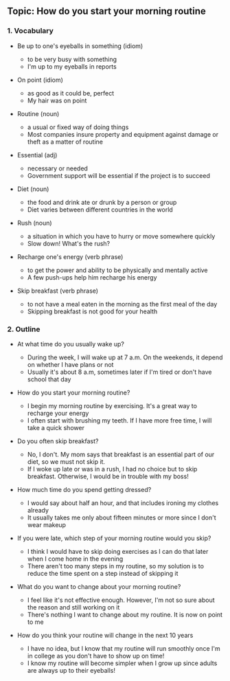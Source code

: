 ## Topic: How do you start your morning routine

### 1. Vocabulary
- Be up to one's eyeballs in something (idiom)
  + to be very busy with something
  + I'm up to my eyeballs in reports

- On point (idiom)
  + as good as it could be, perfect
  + My hair was on point

- Routine (noun)
  + a usual or fixed way of doing things
  + Most companies insure property and equipment against damage or theft as a matter of routine

- Essential (adj)
  + necessary or needed
  + Government support will be essential if the project is to succeed

- Diet (noun)
  + the food and drink ate or drunk by a person or group
  + Diet varies between different countries in the world

- Rush (noun)
  + a situation in which you have to hurry or move somewhere quickly
  + Slow down! What's the rush?

- Recharge one's energy (verb phrase)
  + to get the power and ability to be physically and mentally active
  + A few push-ups help him recharge his energy

- Skip breakfast (verb phrase)
  + to not have a meal eaten in the morning as the first meal of the day
  + Skipping breakfast is not good for your health

### 2. Outline
- At what time do you usually wake up?
  + During the week, I will wake up at 7 a.m. On the weekends, it depend on whether I have plans or not
  + Usually it's about 8 a.m, sometimes later if I'm tired or don't have school that day

- How do you start your morning routine?
  + I begin my morning routine by exercising. It's a great way to recharge your energy
  + I often start with brushing my teeth. If I have more free time, I will take a quick shower

- Do you often skip breakfast?
  + No, I don't. My mom says that breakfast is an essential part of our diet, so we must not skip it.
  + If I woke up late or was in a rush, I had no choice but to skip breakfast. Otherwise, I would be in trouble with my boss!

- How much time do you spend getting dressed?
  + I would say about half an hour, and that includes ironing my clothes already
  + It usually takes me only about fifteen minutes or more since I don't wear makeup

- If you were late, which step of your morning routine would you skip?
  + I think I would have to skip doing exercises as I can do that later when I come home in the evening
  + There aren't too many steps in my routine, so my solution is to reduce the time spent on a step instead of skipping it

- What do you want to change about your morning routine?
  + I feel like it's not effective enough. However, I'm not so sure about the reason and still working on it
  + There's nothing I want to change about my routine. It is now on point to me

- How do you think your routine will change in the next 10 years
  + I have no idea, but I know that my routine will run smoothly once I'm in college as you don't have to show up on time!
  + I know my routine will become simpler when I grow up since adults are always up to their eyeballs!